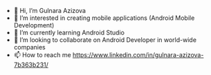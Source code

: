 - 👋 Hi, I’m Gulnara Azizova
- 👀 I’m interested in creating mobile applications (Android Mobile Development)
- 🌱 I’m currently learning Android Studio
- 💞️ I’m looking to collaborate on Android Developer in world-wide companies
- 📫 How to reach me https://www.linkedin.com/in/gulnara-azizova-7b363b231/ 


